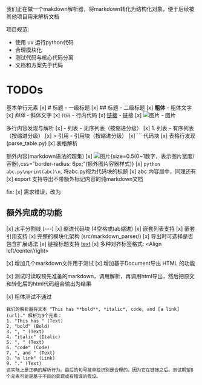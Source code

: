我们正在做一个makdown解析器，将markdown转化为结构化对象，便于后续被其他项目用来解析文档

项目规范: 
- 使用 uv 运行python代码
- 合理模块化
- 测试代码与核心代码分离
- 文档和方案先于代码

# TODOs

基本单行元素
[x] # 标题 - 一级标题
[x] ## 标题 - 二级标题
[x] **粗体** - 粗体文字
[x] *斜体* - 斜体文字
[x] `代码` - 行内代码
[x] [链接](url) - 链接
[x] ![图片](url) - 图片

多行内容发现与解析
[x] - 列表 - 无序列表（按缩进分级）
[x] 1. 列表 - 有序列表（按缩进分级）
[x] > 引用 - 引用块（按缩进分级）
[x] ``` 代码块
[x] 表格行发现 (parse_table.py)
[x] 表格解析

额外内容(markdown语法的超集)
[x] ![图片](url){size=0.5(0~1数字，表示图片宽度/容器),css="border-radius: 6px;"(额外图片容器样式)}
[x] ```python abc.py\nprint(abc)\n```, 将abc.py视为代码块的标题
[x] <Align center>abc</Align> 内容居中，同理还有 <Left></Left> <Right></Right>
[x] export 支持导出不带额外标记内容的纯markdown文档

fix:
[x] <Left></Left> <Right></Right> 需求错误，改为<Align left></Align> <Align right></Align> 

## 额外完成的功能
[x] 水平分割线 (---)
[x] 缩进代码块 (4空格或tab缩进)
[x] 嵌套列表支持
[x] 嵌套引用支持
[x] 完整的模块化架构 (src/markdown_parser/)
[x] 导出时可选择是否包含扩展语法
[x] 链接标题支持 [text](url "title")
[x] 多种对齐标签格式: <Align left/center/right>

[x] 增加几个markdown文件用于测试
[x] 增加基于Document导出 HTML 的功能

[x] 测试时读取预先准备的markdown，调用解析，再调用html导出，然后把原文和转化后的html代码组合输出为结果

[x] 粗体测试不通过
```
我们的解析器将文本 "This has **bold**, *italic*, code, and [a link](url)." 解析为9个元素：
1. "This has " (Text)
2. "bold" (Bold)
3. ", " (Text)
4. "italic" (Italic)
5. ", " (Text)
6. "code" (Code)
7. ", and " (Text)
8. "a link" (Link)
9. "." (Text)
这实际上是正确的解析行为。最后的句号被单独识别是合理的，因为它在链接之后。测试期望8个元素可能是基于不同的实现或有错误的假设。
```